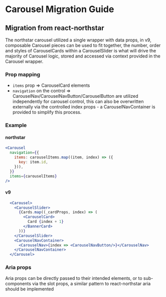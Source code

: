 # Carousel Migration Guide

## Migration from react-northstar

The northstar carousel utilized a single wrapper with data props, in v9, composable Carousel pieces can be used to fit together, the number, order and styles of CarouselCards within a CarouselSlider is what will drive the majority of Carousel logic, stored and accessed via context provided in the Carousel wrapper.

### Prop mapping

- `items` prop => CarouselCard elements
- `navigation` on the control => CarouselNav/CarouselNavButton/CarouselButton are utilized independently for carousel control, this can also be overwritten externally via the controlled index props - a CarouselNavContainer is provided to simplify this process.

### Example

#### northstar

```jsx
<Carousel
  navigation={{
    items: carouselItems.map((item, index) => ({
      key: item.id,
    })),
  }}
  items={carouselItems}
/>
```

#### v9

```jsx
  <Carousel>
    <CarouselSlider>
      {Cards.map((_cardProps, index) => (
        <CarouselCard>
          Card {index + 1}
        </BannerCard>
      ))}
    </CarouselSlider>
    <CarouselNavContainer>
      <CarouselNav>{index => <CarouselNavButton/>}</CarouselNav>
    </CarouselNavContainer>
  </Carousel>
```

### Aria props

Aria props can be directly passed to their intended elements, or to sub-components via the slot props, a similar pattern to react-northstar aria should be implemented
